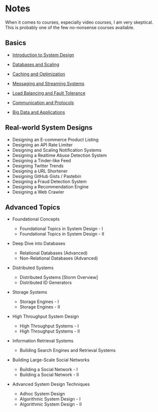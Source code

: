 

# Notes

When it comes to courses, especially video courses, I am very skeptical. This is probably one of the few no-nonsense courses available.

## Basics

- [Introduction to System Design](intro.md)
  
- [Databases and Scaling](db.md)
  
- [Caching and Optimization](cache.md)
  
- [Messaging and Streaming Systems](streaming.md)
  
- [Load Balancing and Fault Tolerance](load.md)
  
- [Communication and Protocols](communication.md)
  
- [Big Data and Applications](big_data.md)
  

## Real-world System Designs

- Designing an E-commerce Product Listing
- Designing an API Rate Limiter
- Designing and Scaling Notification Systems
- Designing a Realtime Abuse Detection System
- Designing a Tinder-like Feed
- Designing Twitter Trends
- Designing a URL Shortener
- Designing GitHub Gists / Pastebin
- Designing a Fraud Detection System
- Designing a Recommendation Engine
- Designing a Web Crawler

## Advanced Topics

- Foundational Concepts
  - Foundational Topics in System Design - I
  - Foundational Topics in System Design - II

- Deep Dive into Databases
  - Relational Databases (Advanced)
  - Non-Relational Databases (Advanced)

- Distributed Systems
  - Distributed Systems [Storm Overview]
  - Distributed ID Generators

- Storage Systems
  - Storage Engines - I
  - Storage Engines - II

- High Throughput System Design
  - High Throughput Systems - I
  - High Throughput Systems - II

- Information Retrieval Systems
  - Building Search Engines and Retrieval Systems

- Building Large-Scale Social Networks
  - Building a Social Network - I
  - Building a Social Network - II

- Advanced System Design Techniques
  - Adhoc System Design
  - Algorithmic System Design - I
  - Algorithmic System Design - II
